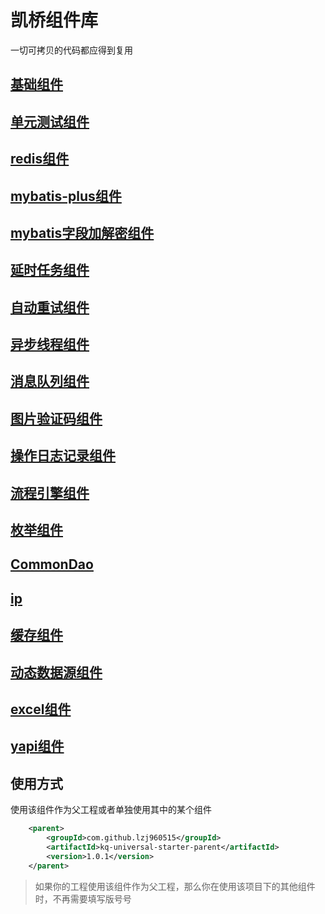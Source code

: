 # 凯桥组件库
一切可拷贝的代码都应得到复用
## [基础组件](kq-universal-common-starter)
## [单元测试组件](kq-universal-test-starter)
## [redis组件](kq-universal-redis-starter)
## [mybatis-plus组件](kq-universal-mybatis-plus-starter)
## [mybatis字段加解密组件](kq-universal-mybatis-encrypt-starter)
## [延时任务组件](kq-universal-delay-task-starter)
## [自动重试组件](kq-universal-retry-starter)
## [异步线程组件](kq-universal-async-starter)
## [消息队列组件](kq-universal-stream-starter)
## [图片验证码组件](kq-universal-imagecode-starter)
## [操作日志记录组件](kq-universal-log-starter)
## [流程引擎组件](kq-universal-workflow-starter)
## [枚举组件](kq-universal-enum-starter)
## [CommonDao](kq-universal-comdao-starter)
## [ip](kq-universal-ip-starter)
## [缓存组件](kq-universal-cache-starter)
## [动态数据源组件](kq-universal-dynamic-datasource-starter)
## [excel组件](kq-universal-excel-starter)
## [yapi组件](kq-universal-yapi-starter)
## 使用方式

使用该组件作为父工程或者单独使用其中的某个组件
```xml
    <parent>
        <groupId>com.github.lzj960515</groupId>
        <artifactId>kq-universal-starter-parent</artifactId>
        <version>1.0.1</version>
    </parent>
```

> 如果你的工程使用该组件作为父工程，那么你在使用该项目下的其他组件时，不再需要填写版号号
